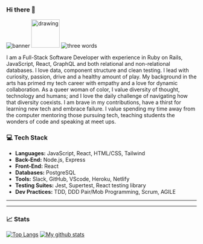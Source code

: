 ### Hi there 👋
![banner](https://github.com/DanielRGilles/DanielRGilles/blob/master/banner.gif)
<img src="https://github.com/DanielRGilles/DanielRGilles/blob/master/duck.png" alt="drawing" width="75"/>
![three words](https://github.com/DanielRGilles/DanielRGilles/blob/master/words.gif)

<p text-align="center">I am a Full-Stack Software Developer with experience in Ruby on Rails, JavaScript, React, GraphQL and both relational and non-relational databases. I love data, component structure and clean testing. I lead with curiosity, passion, drive and a healthy amount of play. My background in the arts has primed my tech career with empathy  and a love for dynamic collaboration. As a queer woman of color, I value diversity of thought, technology and humans; and I love the daily challenge of navigating how that diversity coexists. I am brave in my contributions, have a thirst for learning new tech and embrace failure. I value spending my time away from the computer mentoring those pursuing tech, teaching students the wonders of code and speaking at meet ups.</p>


### 💻 Tech Stack
* **Languages:** JavaScript, React, HTML/CSS, Tailwind
* **Back-End:**  Node.js, Express
* **Front-End:** React
* **Databases:** PostgreSQL
* **Tools:** Slack, GitHub, VScode, Heroku, Netlify
* **Testing Suites:** Jest, Supertest, React testing library
* **Dev Practices:** TDD, DDD Pair/Mob Programming, Scrum, AGILE
****

****
### 📈 Stats
[![Top Langs](https://github-readme-stats.vercel.app/api/top-langs/?username=&layout=compact&theme=vision-friendly-dark)](https://github.com/DanielRGilles/github-readme-stats)
[![My github stats](https://github-readme-stats.vercel.app/api?username=DanielRGilles&hide=stars,issues&show_icons=true&include_all_commits=true&theme=vision-friendly-dark)](https://github.com/DanielRGilles/github-readme-stats)
